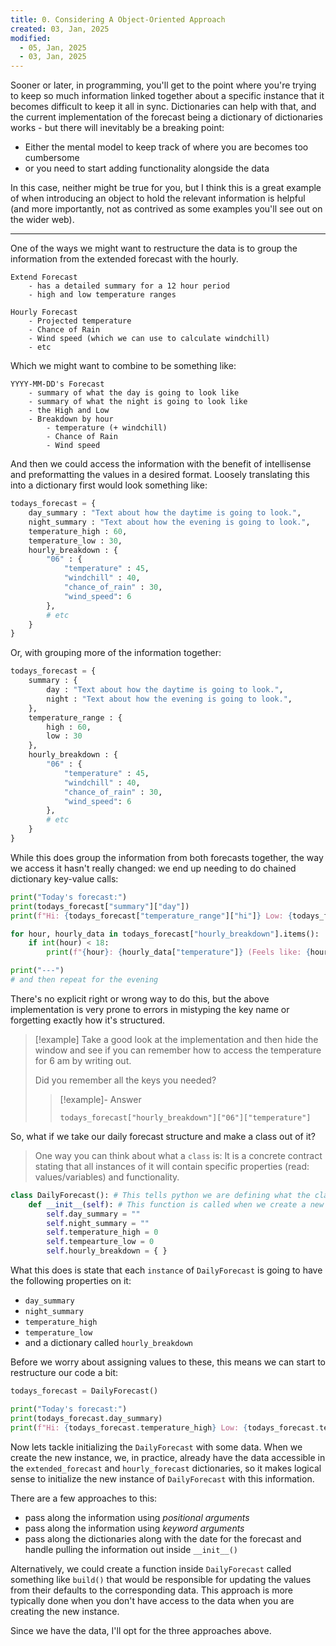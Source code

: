 ```yaml
---
title: 0. Considering A Object-Oriented Approach
created: 03, Jan, 2025
modified:
  - 05, Jan, 2025
  - 03, Jan, 2025
---
```

Sooner or later, in programming, you'll get to the point where you're trying to keep so much information linked together about a specific instance that it becomes difficult to keep it all in sync. Dictionaries can help with that, and the current implementation of the forecast being a dictionary of dictionaries works - but there will inevitably be a breaking point:

- Either the mental model to keep track of where you are becomes too cumbersome
- or you need to start adding functionality alongside the data

In this case, neither might be true for you, but I think this is a great example of when introducing an object to hold the relevant information is helpful (and more importantly, not as contrived as some examples you'll see out on the wider web).

---

One of the ways we might want to restructure the data is to group the information from the extended forecast with the hourly.

```
Extend Forecast
	- has a detailed summary for a 12 hour period
	- high and low temperature ranges

Hourly Forecast
	- Projected temperature
	- Chance of Rain
	- Wind speed (which we can use to calculate windchill)
	- etc
```

Which we might want to combine to be something like:

```
YYYY-MM-DD's Forecast
	- summary of what the day is going to look like
	- summary of what the night is going to look like
	- the High and Low
	- Breakdown by hour
		- temperature (+ windchill)
		- Chance of Rain
		- Wind speed
```

And then we could access the information with the benefit of intellisense and preformatting the values in a desired format. Loosely translating this into a dictionary first would look something like:

```py
todays_forecast = {
	day_summary : "Text about how the daytime is going to look.",
	night_summary : "Text about how the evening is going to look.",
	temperature_high : 60,
	temperature_low : 30,
	hourly_breakdown : {
		"06" : {
			"temperature" : 45,
			"windchill" : 40,
			"chance_of_rain" : 30,
			"wind_speed": 6
		},
		# etc
	}
}
```

Or, with grouping more of the information together:

```py
todays_forecast = {
	summary : {
		day : "Text about how the daytime is going to look.",
		night : "Text about how the evening is going to look.",
	},
	temperature_range : {
		high : 60,
		low : 30
	},
	hourly_breakdown : {
		"06" : {
			"temperature" : 45,
			"windchill" : 40,
			"chance_of_rain" : 30,
			"wind_speed": 6
		},
		# etc
	}
}
```

While this does group the information from both forecasts together, the way we access it hasn't really changed: we end up needing to do chained dictionary key-value calls:

```py
print("Today's forecast:")
print(todays_forecast["summary"]["day"])
print(f"Hi: {todays_forecast["temperature_range"]["hi"]} Low: {todays_forecast["temperature_range"]["low"]}")

for hour, hourly_data in todays_forecast["hourly_breakdown"].items():
	if int(hour) < 18:
		print(f"{hour}: {hourly_data["temperature"]} (Feels like: {hourly_data["windchill"]}) with a {hourly_data["chance_of_rain"]}% chance of rain and {hourly_data["wind_speed"]} mph winds.")

print("---")
# and then repeat for the evening
```

There's no explicit right or wrong way to do this, but the above implementation is very prone to errors in mistyping the key name or forgetting exactly how it's structured.

>[!example] 
>Take a good look at the implementation and then hide the window and see if you can remember how to access the temperature for 6 am by writing out.
>
>Did you remember all the keys you needed?
> > [!example]- Answer
> > 
> > `todays_forecast["hourly_breakdown"]["06"]["temperature"]`

So, what if we take our daily forecast structure and make a class out of it?

> One way you can think about what a `class` is: It is a concrete contract stating that all instances of it will contain specific properties (read: values/variables) and functionality.

```py
class DailyForecast(): # This tells python we are defining what the class is going to look like
	def __init__(self): # This function is called when we create a new instance of the class like: todays_forecast = DailyForecast().
		self.day_summary = ""
		self.night_summary = ""
		self.temperature_high = 0
		self.tempearture_low = 0
		self.hourly_breakdown = { }
```

What this does is state that each `instance` of `DailyForecast` is going to have the following properties on it:

- `day_summary`
- `night_summary`
- `temperature_high`
- `temperature_low`
- and a dictionary called `hourly_breakdown`

Before we worry about assigning values to these, this means we can start to restructure our code a bit:

```py
todays_forecast = DailyForecast()

print("Today's forecast:")
print(todays_forecast.day_summary)
print(f"Hi: {todays_forecast.temperature_high} Low: {todays_forecast.temperature_low}")
```

Now lets tackle initializing the `DailyForecast` with some data. When we create the new instance, we, in practice, already have the data accessible in the `extended_forecast` and `hourly_forecast` dictionaries, so it makes logical sense to initialize the new instance of `DailyForecast` with this information.

There are a few approaches to this:

- pass along the information using *positional arguments*
- pass along the information using *keyword arguments*
- pass along the dictionaries along with the date for the forecast and handle pulling the information out inside `__init__()`


Alternatively, we could create a function inside `DailyForecast` called something like `build()` that would be responsible for updating the values from their defaults to the corresponding data. This approach is more typically done when you don't have access to the data when you are creating the new instance.

Since we have the data, I'll opt for the three approaches above.
